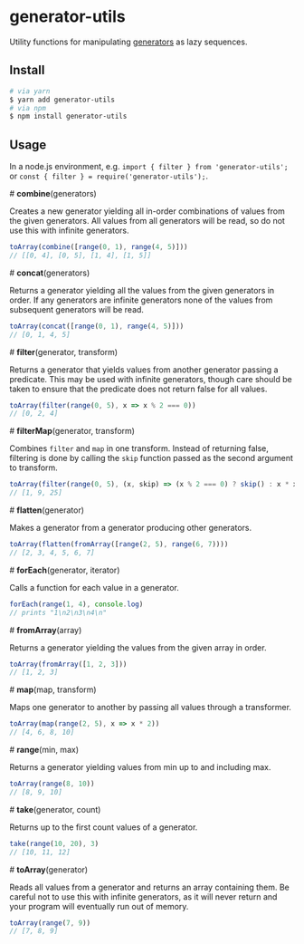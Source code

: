 # generator-utils

Utility functions for manipulating [generators] as lazy sequences.

## Install

```bash
# via yarn
$ yarn add generator-utils
# via npm
$ npm install generator-utils
```

## Usage

In a node.js environment, e.g. `import { filter } from 'generator-utils';` or `const { filter } = require('generator-utils');`.

\# <b>combine</b>(generators)

Creates a new generator yielding all in-order combinations of values from
the given generators. All values from all generators will be read, so do not
use this with infinite generators.

```js
toArray(combine([range(0, 1), range(4, 5)]))
// [[0, 4], [0, 5], [1, 4], [1, 5]]
```


\# <b>concat</b>(generators)

Returns a generator yielding all the values from the given generators in
order. If any generators are infinite generators none of the values from
subsequent generators will be read.

```js
toArray(concat([range(0, 1), range(4, 5)]))
// [0, 1, 4, 5]
```


\# <b>filter</b>(generator, transform)

Returns a generator that yields values from another generator passing a
predicate. This may be used with infinite generators, though care should be
taken to ensure that the predicate does not return false for all values.

```js
toArray(filter(range(0, 5), x => x % 2 === 0))
// [0, 2, 4]
```


\# <b>filterMap</b>(generator, transform)

Combines `filter` and `map` in one transform. Instead of returning false,
filtering is done by calling the `skip` function passed as the second
argument to transform.

```js
toArray(filter(range(0, 5), (x, skip) => (x % 2 === 0) ? skip() : x * x))
// [1, 9, 25]
```


\# <b>flatten</b>(generator)

Makes a generator from a generator producing other generators. 

```js
toArray(flatten(fromArray([range(2, 5), range(6, 7))))
// [2, 3, 4, 5, 6, 7]
```


\# <b>forEach</b>(generator, iterator)

Calls a function for each value in a generator.

```js
forEach(range(1, 4), console.log)
// prints "1\n2\n3\n4\n"
```


\# <b>fromArray</b>(array)

Returns a generator yielding the values from the given array in order.

```js
toArray(fromArray([1, 2, 3]))
// [1, 2, 3]
```


\# <b>map</b>(map, transform)

Maps one generator to another by passing all values through a transformer.

```js
toArray(map(range(2, 5), x => x * 2))
// [4, 6, 8, 10]
```


\# <b>range</b>(min, max)

Returns a generator yielding values from min up to and including max.

```js
toArray(range(8, 10))
// [8, 9, 10]
```


\# <b>take</b>(generator, count)

Returns up to the first count values of a generator.

```js
take(range(10, 20), 3)
// [10, 11, 12]
```


\# <b>toArray</b>(generator)

Reads all values from a generator and returns an array containing them. Be
careful not to use this with infinite generators, as it will never return and
your program will eventually run out of memory.

```js
toArray(range(7, 9))
// [7, 8, 9]
```

[generators]: http://davidwalsh.name/es6-generators
